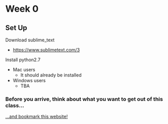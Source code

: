 # Week 0

## Set Up

Download sublime_text
- https://www.sublimetext.com/3

Install python2.7
- Mac users
	- It should already be installed 
- Windows users
	- TBA 
        
  
### Before you arrive, think about what you want to get out of this class...

[...and bookmark this website!](http://learnpythonthehardway.org/book/)
